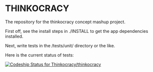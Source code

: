 THINKOCRACY
===========

The repository for the thinkocracy concept mashup project.


First off, see the install steps in ./INSTALL to get the app dependencies installed.


Next, write tests in the /tests/unit/ directory or the like.


Here is the current status of tests:

[ ![Codeship Status for Thinkocracy/thinkocracy](https://codeship.com/projects/c011b5a0-5554-0132-0404-0e68a1ef8c1b/status)](https://codeship.com/projects/49302)